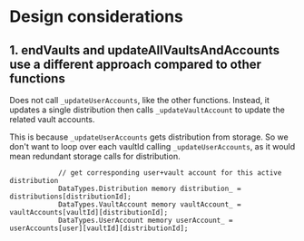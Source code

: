 # Design considerations

## 1. endVaults and updateAllVaultsAndAccounts use a different approach compared to other functions

Does not call `_updateUserAccounts`, like the other functions.
Instead, it updates a single distribution then calls `_updateVaultAccount` to update the related vault accounts.

This is because `_updateUserAccounts` gets distribution from storage. So we don't want to loop over each vaultId calling `_updateUserAccounts`, as it would mean redundant storage calls for distribution.
```solidity
            // get corresponding user+vault account for this active distribution 
            DataTypes.Distribution memory distribution_ = distributions[distributionId];
            DataTypes.VaultAccount memory vaultAccount_ = vaultAccounts[vaultId][distributionId];
            DataTypes.UserAccount memory userAccount_ = userAccounts[user][vaultId][distributionId];
```
